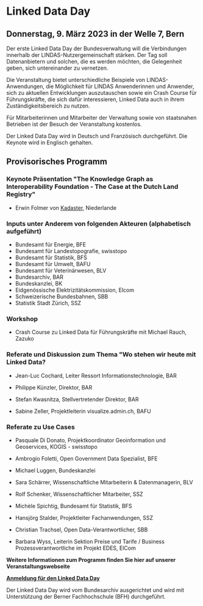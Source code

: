 # Linked Data Day 
## Donnerstag, 9. März 2023 in der Welle 7, Bern

Der erste Linked Data Day der Bundesverwaltung will die Verbindungen innerhalb der LINDAS-Nutzergemeinschaft stärken. Der Tag soll Datenanbietern und solchen, die es werden möchten, die Gelegenheit geben, sich untereinander zu vernetzen. 

Die Veranstaltung bietet unterschiedliche Beispiele von LINDAS-Anwendungen, die Möglichkeit für LINDAS Anwenderinnen und Anwender, sich zu aktuellen Entwicklungen auszutauschen sowie ein Crash Course für Führungskräfte, die sich dafür interessieren, Linked Data auch in ihrem Zuständigkeitsbereich zu nutzen. 

Für Mitarbeiterinnen und Mitarbeiter der Verwaltung sowie von staatsnahen Betrieben ist der Besuch der Veranstaltung kostenlos. 

Der Linked Data Day wird in Deutsch und Französisch durchgeführt. Die Keynote wird in Englisch gehalten. 

## Provisorisches Programm

### Keynote Präsentation "The Knowledge Graph as Interoperability Foundation - The Case at the Dutch Land Registry"

- Erwin Folmer von [Kadaster](https://www.kadaster.nl/about-us "dieser Link führt zu Kadaster!"), Niederlande 

### Inputs unter Anderem von folgenden Akteuren (alphabetisch aufgeführt)
- Bundesamt für Energie, BFE
- Bundesamt für Landestopografie, swisstopo
- Bundesamt für Statistik, BFS
- Bundesamt für Umwelt, BAFU
- Bundesamt für Veterinärwesen, BLV
- Bundesarchiv, BAR
- Bundeskanzlei, BK
- Eidgenössische Elektrizitätskommission, Elcom 
- Schweizerische Bundesbahnen, SBB
- Statistik Stadt Zürich, SSZ 

### Workshop
- Crash Course zu Linked Data für Führungskräfte mit Michael Rauch, Zazuko

### Referate und Diskussion zum Thema "Wo stehen wir heute mit Linked Data?

- Jean-Luc Cochard, Leiter Ressort Informationstechnologie, BAR

- Philippe Künzler, Direktor, BAR

- Stefan Kwasnitza, Stellvertretender Direktor, BAR

- Sabine Zeller, Projektleiterin visualize.admin.ch, BAFU

### Referate zu Use Cases 

- Pasquale Di Donato, Projektkoordinator Geoinformation und Geoservices, KOGIS - swisstopo

- Ambrogio Foletti, Open Government Data Spezialist, BFE

- Michael Luggen, Bundeskanzlei

- Sara Schärrer, Wissenschaftliche Mitarbeiterin & Datenmanagerin, BLV

- Rolf Schenker, Wissenschaftlicher Mitarbeiter, SSZ

- Michèle Spichtig, Bundesamt für Statistik, BFS

- Hansjörg Stalder, Projektleiter Fachanwendungen, SSZ

- Christian Trachsel, Open Data-Verantwortlicher, SBB

- Barbara Wyss, Leiterin Sektion Preise und Tarife / Business Prozessverantwortliche im Projekt EDES, ElCom


**Weitere Informationen zum Programm finden Sie hier auf unserer Veranstaltungswebseite**

 
**[Anmeldung für den Linked Data Day](https://campaign.bfh.ch/anmeldung-linked-data-day-2023/ "Anmeldung auf der BFH Webseite!")**


Der Linked Data Day wird vom Bundesarchiv ausgerichtet und wird mit Unterstützung der Berner Fachhochschule (BFH) durchgeführt. 
